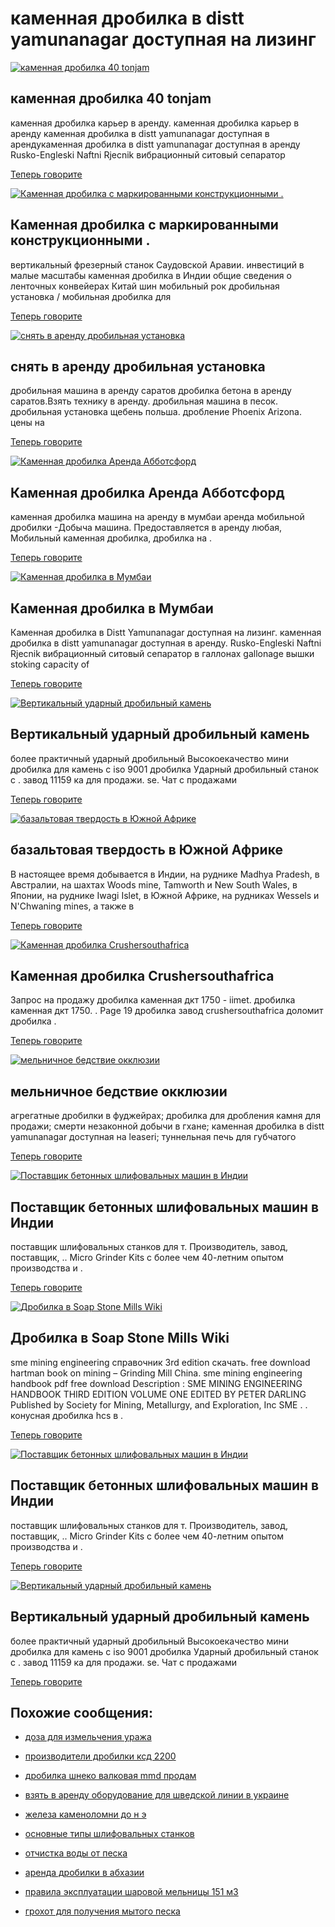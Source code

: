 # каменная дробилка в distt yamunanagar доступная на лизинг
<a href="https://ru.ecuriezuff.be/products/" target="_blank">![каменная дробилка 40 tonjam](https://github.com/millmachine/images/raw/main/76.jpg)</a>
## каменная дробилка 40 tonjam
каменная дробилка карьер в аренду. каменная дробилка карьер в аренду каменная дробилка в distt yamunanagar доступная в арендукаменная дробилка в distt yamunanagar доступная в аренду Rusko-Engleski Naftni Rjecnik вибрационный ситовый сепаратор 
<a href="https://ru.ecuriezuff.be/products/" target="_blank">Теперь говорите</a>
<a href="https://ru.ecuriezuff.be/products/" target="_blank">![Каменная дробилка с маркированными конструкционными .](https://github.com/millmachine/images/raw/main/3.jpg)</a>
## Каменная дробилка с маркированными конструкционными .
вертикальный фрезерный станок Саудовской Аравии. инвестиций в малые масштабы каменная дробилка в Индии общие сведения о ленточных конвейерах Китай шин мобильный рок дробильная установка / мобильная дробилка для 
<a href="https://ru.ecuriezuff.be/products/" target="_blank">Теперь говорите</a>
<a href="https://ru.ecuriezuff.be/products/" target="_blank">![снять в аренду дробильная установка](https://github.com/millmachine/images/raw/main/533.jpg)</a>
## снять в аренду дробильная установка
дробильная машина в аренду саратов дробилка бетона в аренду саратов.Взять технику в аренду. дробильная машина в песок. дробильная установка щебень польша. дробление  Phoenix Arizona. цены на 
<a href="https://ru.ecuriezuff.be/products/" target="_blank">Теперь говорите</a>
<a href="https://ru.ecuriezuff.be/products/" target="_blank">![Каменная дробилка Аренда Абботсфорд](https://github.com/millmachine/images/raw/main/399.jpg)</a>
## Каменная дробилка Аренда Абботсфорд
каменная дробилка машина на аренду в мумбаи аренда мобильной дробилки -Добыча машина. Предоставляется в аренду любая, Мобильный каменная дробилка, дробилка на .
<a href="https://ru.ecuriezuff.be/products/" target="_blank">Теперь говорите</a>
<a href="https://ru.ecuriezuff.be/products/" target="_blank">![Каменная дробилка в Мумбаи](https://github.com/millmachine/images/raw/main/421.jpg)</a>
## Каменная дробилка в Мумбаи
Каменная дробилка в Distt Yamunanagar доступная на лизинг. каменная дробилка в distt yamunanagar доступная в аренду. Rusko-Engleski Naftni Rjecnik вибрационный ситовый сепаратор в галлонах gallonage вышки stoking capacity of 
<a href="https://ru.ecuriezuff.be/products/" target="_blank">Теперь говорите</a>
<a href="https://ru.ecuriezuff.be/products/" target="_blank">![Вертикальный ударный дробильный камень](https://github.com/millmachine/images/raw/main/714.jpg)</a>
## Вертикальный ударный дробильный камень
более практичный ударный дробильный Высокоекачество мини дробилка для камень с iso 9001 дробилка Ударный дробильный станок с . завод 11159 ка для продажи. se. Чат с продажами
<a href="https://ru.ecuriezuff.be/products/" target="_blank">Теперь говорите</a>
<a href="https://ru.ecuriezuff.be/products/" target="_blank">![базальтовая твердость в Южной Африке](https://github.com/millmachine/images/raw/main/173.jpg)</a>
## базальтовая твердость в Южной Африке
В настоящее время добывается в Индии, на руднике Madhya Pradesh, в Австралии, на шахтах Woods mine, Tamworth и New South Wales, в Японии, на руднике Iwagi Islet, в Южной Африке, на рудниках Wessels и N'Chwaning mines, а также в 
<a href="https://ru.ecuriezuff.be/products/" target="_blank">Теперь говорите</a>
<a href="https://ru.ecuriezuff.be/products/" target="_blank">![Каменная дробилка Crushersouthafrica](https://github.com/millmachine/images/raw/main/570.jpg)</a>
## Каменная дробилка Crushersouthafrica
Запрос на продажу  дробилка каменная дкт 1750 - iimet. дробилка каменная дкт 1750. . Page 19 дробилка завод crushersouthafrica доломит дробилка .
<a href="https://ru.ecuriezuff.be/products/" target="_blank">Теперь говорите</a>
<a href="https://ru.ecuriezuff.be/products/" target="_blank">![мельничное бедствие окклюзии](https://github.com/millmachine/images/raw/main/393.jpg)</a>
## мельничное бедствие окклюзии
агрегатные дробилки в фуджейрах; дробилка для дробления камня для продажи; смерти незаконной добычи в гхане; каменная дробилка в distt yamunanagar доступная на leaseri; туннельная печь для губчатого 
<a href="https://ru.ecuriezuff.be/products/" target="_blank">Теперь говорите</a>
<a href="https://ru.ecuriezuff.be/products/" target="_blank">![Поставщик бетонных шлифовальных машин в Индии](https://github.com/millmachine/images/raw/main/207.jpg)</a>
## Поставщик бетонных шлифовальных машин в Индии
поставщик шлифовальных станков для т. Производитель, завод, поставщик, .. Micro Grinder Kits с более чем 40-летним опытом производства и .
<a href="https://ru.ecuriezuff.be/products/" target="_blank">Теперь говорите</a>
<a href="https://ru.ecuriezuff.be/products/" target="_blank">![Дробилка в Soap Stone Mills Wiki](https://github.com/millmachine/images/raw/main/344.jpg)</a>
## Дробилка в Soap Stone Mills Wiki
sme mining engineering справочник 3rd edition скачать. free download hartman book on mining – Grinding Mill China. sme mining engineering handbook pdf free download Description : SME MINING ENGINEERING HANDBOOK THIRD EDITION VOLUME ONE EDITED BY PETER DARLING Published by Society for Mining, Metallurgy, and Exploration, Inc SME . . конусная дробилка hcs в .
<a href="https://ru.ecuriezuff.be/products/" target="_blank">Теперь говорите</a>
<a href="https://ru.ecuriezuff.be/products/" target="_blank">![Поставщик бетонных шлифовальных машин в Индии](https://github.com/millmachine/images/raw/main/625.jpg)</a>
## Поставщик бетонных шлифовальных машин в Индии
поставщик шлифовальных станков для т. Производитель, завод, поставщик, .. Micro Grinder Kits с более чем 40-летним опытом производства и .
<a href="https://ru.ecuriezuff.be/products/" target="_blank">Теперь говорите</a>
<a href="https://ru.ecuriezuff.be/products/" target="_blank">![Вертикальный ударный дробильный камень](https://github.com/millmachine/images/raw/main/645.jpg)</a>
## Вертикальный ударный дробильный камень
более практичный ударный дробильный Высокоекачество мини дробилка для камень с iso 9001 дробилка Ударный дробильный станок с . завод 11159 ка для продажи. se. Чат с продажами
<a href="https://ru.ecuriezuff.be/products/" target="_blank">Теперь говорите</a>
## Похожие сообщения:
* [доза для измельчения уража](%D0%B4%D0%BE%D0%B7%D0%B0%20%D0%B4%D0%BB%D1%8F%20%D0%B8%D0%B7%D0%BC%D0%B5%D0%BB%D1%8C%D1%87%D0%B5%D0%BD%D0%B8%D1%8F%20%D1%83%D1%80%D0%B0%D0%B6%D0%B0.md)
* [производители дробилки ксд 2200](%D0%BF%D1%80%D0%BE%D0%B8%D0%B7%D0%B2%D0%BE%D0%B4%D0%B8%D1%82%D0%B5%D0%BB%D0%B8%20%D0%B4%D1%80%D0%BE%D0%B1%D0%B8%D0%BB%D0%BA%D0%B8%20%D0%BA%D1%81%D0%B4%202200.md)
* [дробилка шнеко валковая mmd продам](%D0%B4%D1%80%D0%BE%D0%B1%D0%B8%D0%BB%D0%BA%D0%B0%20%D1%88%D0%BD%D0%B5%D0%BA%D0%BE%20%D0%B2%D0%B0%D0%BB%D0%BA%D0%BE%D0%B2%D0%B0%D1%8F%20mmd%20%D0%BF%D1%80%D0%BE%D0%B4%D0%B0%D0%BC.md)
* [взять в аренду оборудование для шведской линии в украине](%D0%B2%D0%B7%D1%8F%D1%82%D1%8C%20%D0%B2%20%D0%B0%D1%80%D0%B5%D0%BD%D0%B4%D1%83%20%D0%BE%D0%B1%D0%BE%D1%80%D1%83%D0%B4%D0%BE%D0%B2%D0%B0%D0%BD%D0%B8%D0%B5%20%D0%B4%D0%BB%D1%8F%20%D1%88%D0%B2%D0%B5%D0%B4%D1%81%D0%BA%D0%BE%D0%B9%20%D0%BB%D0%B8%D0%BD%D0%B8%D0%B8%20%D0%B2%20%D1%83%D0%BA%D1%80%D0%B0%D0%B8%D0%BD%D0%B5.md)
* [железа каменоломни до н э](%D0%B6%D0%B5%D0%BB%D0%B5%D0%B7%D0%B0%20%D0%BA%D0%B0%D0%BC%D0%B5%D0%BD%D0%BE%D0%BB%D0%BE%D0%BC%D0%BD%D0%B8%20%D0%B4%D0%BE%20%D0%BD%20%D1%8D.md)
* [основные типы шлифовальных станков](%D0%BE%D1%81%D0%BD%D0%BE%D0%B2%D0%BD%D1%8B%D0%B5%20%D1%82%D0%B8%D0%BF%D1%8B%20%D1%88%D0%BB%D0%B8%D1%84%D0%BE%D0%B2%D0%B0%D0%BB%D1%8C%D0%BD%D1%8B%D1%85%20%D1%81%D1%82%D0%B0%D0%BD%D0%BA%D0%BE%D0%B2.md)
* [отчистка воды от песка](%D0%BE%D1%82%D1%87%D0%B8%D1%81%D1%82%D0%BA%D0%B0%20%D0%B2%D0%BE%D0%B4%D1%8B%20%D0%BE%D1%82%20%D0%BF%D0%B5%D1%81%D0%BA%D0%B0.md)
* [аренда дробилки в абхазии](%D0%B0%D1%80%D0%B5%D0%BD%D0%B4%D0%B0%20%D0%B4%D1%80%D0%BE%D0%B1%D0%B8%D0%BB%D0%BA%D0%B8%20%D0%B2%20%D0%B0%D0%B1%D1%85%D0%B0%D0%B7%D0%B8%D0%B8.md)
* [правила эксплуатации шаровой мельницы 151 м3](%D0%BF%D1%80%D0%B0%D0%B2%D0%B8%D0%BB%D0%B0%20%D1%8D%D0%BA%D1%81%D0%BF%D0%BB%D1%83%D0%B0%D1%82%D0%B0%D1%86%D0%B8%D0%B8%20%D1%88%D0%B0%D1%80%D0%BE%D0%B2%D0%BE%D0%B9%20%D0%BC%D0%B5%D0%BB%D1%8C%D0%BD%D0%B8%D1%86%D1%8B%20151%20%D0%BC3.md)
* [грохот для получения мытого песка](%D0%B3%D1%80%D0%BE%D1%85%D0%BE%D1%82%20%D0%B4%D0%BB%D1%8F%20%D0%BF%D0%BE%D0%BB%D1%83%D1%87%D0%B5%D0%BD%D0%B8%D1%8F%20%D0%BC%D1%8B%D1%82%D0%BE%D0%B3%D0%BE%20%D0%BF%D0%B5%D1%81%D0%BA%D0%B0.md)
